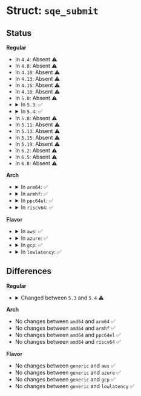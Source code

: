# Struct: <code>sqe_submit</code>

## Status
<b>Regular</b>
<ul>
<li>
In <code>4.4</code>: Absent ⚠️
</li>
<li>
In <code>4.8</code>: Absent ⚠️
</li>
<li>
In <code>4.10</code>: Absent ⚠️
</li>
<li>
In <code>4.13</code>: Absent ⚠️
</li>
<li>
In <code>4.15</code>: Absent ⚠️
</li>
<li>
In <code>4.18</code>: Absent ⚠️
</li>
<li>
In <code>5.0</code>: Absent ⚠️
</li>
<li>
<details>
<summary>In <code>5.3</code>: ✅</summary>

```c
struct sqe_submit {
    const struct io_uring_sqe *sqe;
    short unsigned int index;
    bool has_user;
    bool needs_lock;
    bool needs_fixed_file;
};
```
</details>
</li>
<li>
<details>
<summary>In <code>5.4</code>: ✅</summary>

```c
struct sqe_submit {
    const struct io_uring_sqe *sqe;
    short unsigned int index;
    u32 sequence;
    bool has_user;
    bool needs_lock;
    bool needs_fixed_file;
};
```
</details>
</li>
<li>
In <code>5.8</code>: Absent ⚠️
</li>
<li>
In <code>5.11</code>: Absent ⚠️
</li>
<li>
In <code>5.13</code>: Absent ⚠️
</li>
<li>
In <code>5.15</code>: Absent ⚠️
</li>
<li>
In <code>5.19</code>: Absent ⚠️
</li>
<li>
In <code>6.2</code>: Absent ⚠️
</li>
<li>
In <code>6.5</code>: Absent ⚠️
</li>
<li>
In <code>6.8</code>: Absent ⚠️
</li>
</ul>
<b>Arch</b>
<ul>
<li>
<details>
<summary>In <code>arm64</code>: ✅</summary>

```c
struct sqe_submit {
    const struct io_uring_sqe *sqe;
    short unsigned int index;
    u32 sequence;
    bool has_user;
    bool needs_lock;
    bool needs_fixed_file;
};
```
</details>
</li>
<li>
<details>
<summary>In <code>armhf</code>: ✅</summary>

```c
struct sqe_submit {
    const struct io_uring_sqe *sqe;
    short unsigned int index;
    u32 sequence;
    bool has_user;
    bool needs_lock;
    bool needs_fixed_file;
};
```
</details>
</li>
<li>
<details>
<summary>In <code>ppc64el</code>: ✅</summary>

```c
struct sqe_submit {
    const struct io_uring_sqe *sqe;
    short unsigned int index;
    u32 sequence;
    bool has_user;
    bool needs_lock;
    bool needs_fixed_file;
};
```
</details>
</li>
<li>
<details>
<summary>In <code>riscv64</code>: ✅</summary>

```c
struct sqe_submit {
    const struct io_uring_sqe *sqe;
    short unsigned int index;
    u32 sequence;
    bool has_user;
    bool needs_lock;
    bool needs_fixed_file;
};
```
</details>
</li>
</ul>
<b>Flavor</b>
<ul>
<li>
<details>
<summary>In <code>aws</code>: ✅</summary>

```c
struct sqe_submit {
    const struct io_uring_sqe *sqe;
    short unsigned int index;
    u32 sequence;
    bool has_user;
    bool needs_lock;
    bool needs_fixed_file;
};
```
</details>
</li>
<li>
<details>
<summary>In <code>azure</code>: ✅</summary>

```c
struct sqe_submit {
    const struct io_uring_sqe *sqe;
    short unsigned int index;
    u32 sequence;
    bool has_user;
    bool needs_lock;
    bool needs_fixed_file;
};
```
</details>
</li>
<li>
<details>
<summary>In <code>gcp</code>: ✅</summary>

```c
struct sqe_submit {
    const struct io_uring_sqe *sqe;
    short unsigned int index;
    u32 sequence;
    bool has_user;
    bool needs_lock;
    bool needs_fixed_file;
};
```
</details>
</li>
<li>
<details>
<summary>In <code>lowlatency</code>: ✅</summary>

```c
struct sqe_submit {
    const struct io_uring_sqe *sqe;
    short unsigned int index;
    u32 sequence;
    bool has_user;
    bool needs_lock;
    bool needs_fixed_file;
};
```
</details>
</li>
</ul>

## Differences
<b>Regular</b>
<ul>
<li>
<details>
<summary>Changed between <code>5.3</code> and <code>5.4</code> ⚠️</summary>
<ul>
<li>
<b>Field added. </b>
<code>u32 sequence</code>
</li>
</ul>
</details>
</li>
</ul>
<b>Arch</b>
<ul>
<li>
No changes between <code>amd64</code> and <code>arm64</code> ✅
</li>
<li>
No changes between <code>amd64</code> and <code>armhf</code> ✅
</li>
<li>
No changes between <code>amd64</code> and <code>ppc64el</code> ✅
</li>
<li>
No changes between <code>amd64</code> and <code>riscv64</code> ✅
</li>
</ul>
<b>Flavor</b>
<ul>
<li>
No changes between <code>generic</code> and <code>aws</code> ✅
</li>
<li>
No changes between <code>generic</code> and <code>azure</code> ✅
</li>
<li>
No changes between <code>generic</code> and <code>gcp</code> ✅
</li>
<li>
No changes between <code>generic</code> and <code>lowlatency</code> ✅
</li>
</ul>

